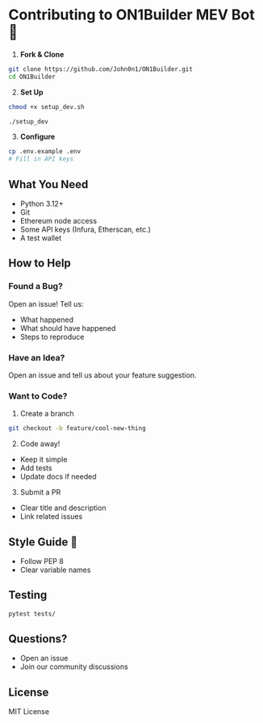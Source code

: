 # Contributing to ON1Builder MEV Bot 🚀

1. **Fork & Clone**
```bash
git clone https://github.com/John0n1/ON1Builder.git
cd ON1Builder
```

2. **Set Up**
```bash
chmod +x setup_dev.sh

./setup_dev
```

3. **Configure**
```bash
cp .env.example .env
# Fill in API keys
```

## What You Need
- Python 3.12+ 
- Git
- Ethereum node access
- Some API keys (Infura, Etherscan, etc.)
- A test wallet

## How to Help 

### Found a Bug?
Open an issue! Tell us:
- What happened
- What should have happened
- Steps to reproduce

### Have an Idea? 
Open an issue and tell us about your feature suggestion.

### Want to Code? 

1. Create a branch
```bash
git checkout -b feature/cool-new-thing
```

2. Code away!
- Keep it simple
- Add tests
- Update docs if needed

3. Submit a PR
- Clear title and description
- Link related issues

## Style Guide 📝

- Follow PEP 8
- Clear variable names

## Testing

```bash
pytest tests/
```

## Questions? 

- Open an issue
- Join our community discussions

## License

MIT License

